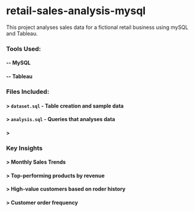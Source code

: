 # retail-sales-analysis-mysql
This project analyses sales data for a fictional retail business using mySQL and Tableau.

### Tools Used:
#### -- MySQL
#### -- Tableau

### Files Included:
#### > `dataset.sql` - Table creation and sample data
#### > `analysis.sql` - Queries that analyses data
#### > 

### Key Insights
#### > Monthly Sales Trends
#### > Top-performing products by revenue
#### > High-value customers based on roder history
#### > Customer order frequency


